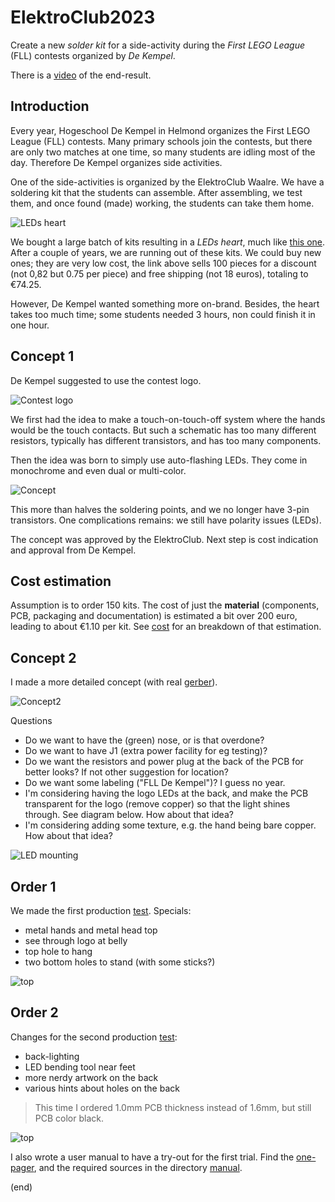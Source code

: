 # ElektroClub2023

Create a new _solder kit_ for a side-activity during the _First LEGO League_ (FLL) contests organized by _De Kempel_.

There is a [video](https://youtu.be/UIuk7rWQUKo) of the end-result.


## Introduction

Every year, Hogeschool De Kempel in Helmond organizes the First LEGO League (FLL) contests.
Many primary schools join the contests, but there are only two matches at one time, 
so many students are idling most of the day. Therefore De Kempel organizes side activities.

One of the side-activities is organized by the ElektroClub Waalre. We have a soldering kit that the students
can assemble. After assembling, we test them, and once found (made) working, the students can take them home.

![LEDs heart ](leds-heart.jpg)

We bought a large batch of kits resulting in a _LEDs heart_, 
much like [this one](https://www.aliexpress.com/item/1005005573776883.html).
After a couple of years, we are running out of these kits. We could buy new ones; 
they are very low cost, the link above sells 100 pieces for a discount (not 0,82 but 0.75 per piece)
and free shipping (not 18 euros), totaling to €74.25.

However, De Kempel wanted something more on-brand. Besides, the heart takes too much time; 
some students needed 3 hours, non could finish it in one hour.


## Concept 1

De Kempel suggested to use the contest logo.

![Contest logo](contest-logo.jpg)

We first had the idea to make a touch-on-touch-off system where the hands would be
the touch contacts. But such a schematic has too many different resistors, 
typically has different transistors, and has too many components.

Then the idea was born to simply use auto-flashing LEDs. They come in monochrome
and even dual or multi-color.

![Concept](concept1.png)

This more than halves the soldering points, and we no longer have 3-pin transistors.
One complications remains: we still have polarity issues (LEDs).

The concept was approved by the ElektroClub.
Next step is cost indication and approval from De Kempel.



## Cost estimation

Assumption is to order 150 kits.
The cost of just the **material** (components, PCB, packaging and documentation) is estimated a bit over 200 euro,
leading to about €1.10 per kit.
See [cost](cost/cost.md) for an breakdown of that estimation.



## Concept 2

I made a more detailed concept (with real [gerber](ECFLL2023gerber-concept2.zip)).

![Concept2](concept2.png)

Questions

 - Do we want to have the (green) nose, or is that overdone?
 - Do we want to have J1 (extra power facility for eg testing)?
 - Do we want the resistors and power plug at the back of the PCB for better looks? 
   If not other suggestion for location?
 - Do we want some labeling ("FLL De Kempel")? I guess no year.
 - I'm considering having the logo LEDs at the back, 
   and make the PCB transparent for the logo (remove copper) so that the light shines through.
   See diagram below. How about that idea?
 - I'm considering adding some texture, e.g. the hand being bare copper.
   How about that idea?

![LED mounting](LED-mounting.png)


## Order 1

We made the first production [test](order1). Specials:

- metal hands and metal head top
- see through logo at belly
- top hole to hang
- two bottom holes to stand (with some sticks?)


![top](order1/ECFFL2023-render.png)


## Order 2

Changes for the second production [test](order2):

- back-lighting
- LED bending tool near feet
- more nerdy artwork on the back
- various hints about holes on the back

> This time I ordered 1.0mm PCB thickness instead of 1.6mm, but still PCB color black.

![top](order2/ECFFL2023-v2-render.png)

I also wrote a user manual to have a try-out for the first trial.
Find the [one-pager](manual/manual.pdf), and the required sources in the directory [manual](manual).


(end)
